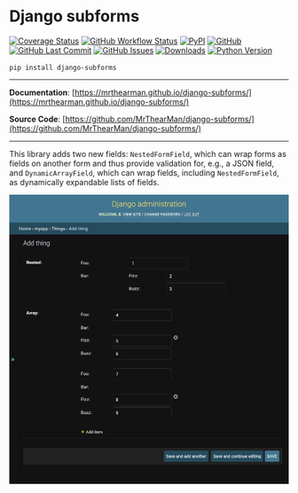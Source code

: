 # Django subforms

[![Coverage Status][coverage-badge]][coverage]
[![GitHub Workflow Status][status-badge]][status]
[![PyPI][pypi-badge]][pypi]
[![GitHub][licence-badge]][licence]
[![GitHub Last Commit][repo-badge]][repo]
[![GitHub Issues][issues-badge]][issues]
[![Downloads][downloads-badge]][pypi]
[![Python Version][version-badge]][pypi]

```shell
pip install django-subforms
```

---

**Documentation**: [https://mrthearman.github.io/django-subforms/](https://mrthearman.github.io/django-subforms/)

**Source Code**: [https://github.com/MrThearMan/django-subforms/](https://github.com/MrThearMan/django-subforms/)

---

This library adds two new fields: `NestedFormField`, which can wrap forms as fields on another form
and thus provide validation for, e.g., a JSON field, and `DynamicArrayField`, which can wrap
fields, including `NestedFormField`, as dynamically expandable lists of fields.

![Example image](./docs/img/example.png)

[coverage-badge]: https://coveralls.io/repos/github/MrThearMan/django-subforms/badge.svg?branch=main
[status-badge]: https://img.shields.io/github/workflow/status/MrThearMan/django-subforms/Test
[pypi-badge]: https://img.shields.io/pypi/v/django-subforms
[licence-badge]: https://img.shields.io/github/license/MrThearMan/django-subforms
[repo-badge]: https://img.shields.io/github/last-commit/MrThearMan/django-subforms
[issues-badge]: https://img.shields.io/github/issues-raw/MrThearMan/django-subforms
[version-badge]: https://img.shields.io/pypi/pyversions/django-subforms
[downloads-badge]: https://img.shields.io/pypi/dm/django-subforms

[coverage]: https://coveralls.io/github/MrThearMan/django-subforms?branch=main
[status]: https://github.com/MrThearMan/django-subforms/actions/workflows/test.yml
[pypi]: https://pypi.org/project/django-subforms
[licence]: https://github.com/MrThearMan/django-subforms/blob/main/LICENSE
[repo]: https://github.com/MrThearMan/django-subforms/commits/main
[issues]: https://github.com/MrThearMan/django-subforms/issues
